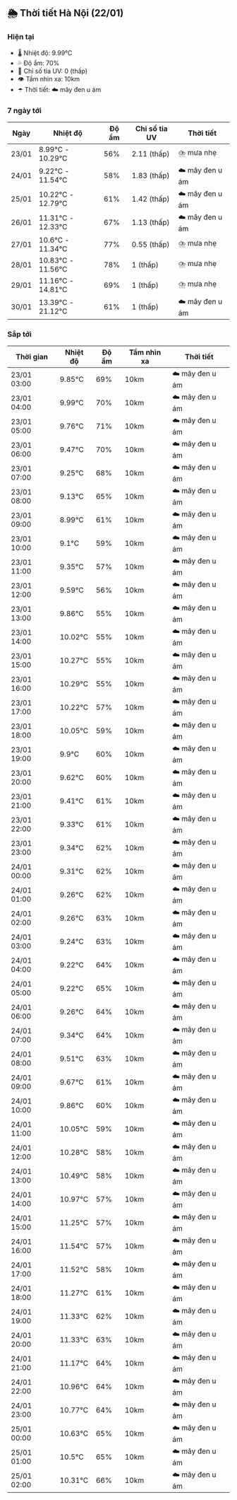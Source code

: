 ## 🌦️ Thời tiết Hà Nội (22/01)

### Hiện tại

- 🌡️ Nhiệt độ: 9.99℃
- 💦 Độ ẩm: 70%
- 🌟 Chỉ số tia UV: 0 (thấp)
- 👁️ Tầm nhìn xa: 10km
- ☂️ Thời tiết: ☁️ mây đen u ám

### 7 ngày tới

| Ngày | Nhiệt độ | Độ ẩm | Chỉ số tia UV | Thời tiết |
| --- | --- | --- | --- | --- |
| 23/01 | 8.99℃ - 10.29℃ | 56% | 2.11 (thấp) | ⛈️ mưa nhẹ |
| 24/01 | 9.22℃ - 11.54℃ | 58% | 1.83 (thấp) | ☁️ mây đen u ám |
| 25/01 | 10.22℃ - 12.79℃ | 61% | 1.42 (thấp) | ☁️ mây đen u ám |
| 26/01 | 11.31℃ - 12.33℃ | 67% | 1.13 (thấp) | ☁️ mây đen u ám |
| 27/01 | 10.6℃ - 11.34℃ | 77% | 0.55 (thấp) | ⛈️ mưa nhẹ |
| 28/01 | 10.83℃ - 11.56℃ | 78% | 1 (thấp) | ⛈️ mưa nhẹ |
| 29/01 | 11.16℃ - 14.81℃ | 69% | 1 (thấp) | ⛈️ mưa nhẹ |
| 30/01 | 13.39℃ - 21.12℃ | 61% | 1 (thấp) | ☁️ mây đen u ám |

### Sắp tới

| Thời gian | Nhiệt độ | Độ ẩm | Tầm nhìn xa | Thời tiết |
| --- | --- | --- | --- | --- |
| 23/01 03:00 | 9.85℃ | 69% | 10km | ☁️ mây đen u ám |
| 23/01 04:00 | 9.99℃ | 70% | 10km | ☁️ mây đen u ám |
| 23/01 05:00 | 9.76℃ | 71% | 10km | ☁️ mây đen u ám |
| 23/01 06:00 | 9.47℃ | 70% | 10km | ☁️ mây đen u ám |
| 23/01 07:00 | 9.25℃ | 68% | 10km | ☁️ mây đen u ám |
| 23/01 08:00 | 9.13℃ | 65% | 10km | ☁️ mây đen u ám |
| 23/01 09:00 | 8.99℃ | 61% | 10km | ☁️ mây đen u ám |
| 23/01 10:00 | 9.1℃ | 59% | 10km | ☁️ mây đen u ám |
| 23/01 11:00 | 9.35℃ | 57% | 10km | ☁️ mây đen u ám |
| 23/01 12:00 | 9.59℃ | 56% | 10km | ☁️ mây đen u ám |
| 23/01 13:00 | 9.86℃ | 55% | 10km | ☁️ mây đen u ám |
| 23/01 14:00 | 10.02℃ | 55% | 10km | ☁️ mây đen u ám |
| 23/01 15:00 | 10.27℃ | 55% | 10km | ☁️ mây đen u ám |
| 23/01 16:00 | 10.29℃ | 55% | 10km | ☁️ mây đen u ám |
| 23/01 17:00 | 10.22℃ | 57% | 10km | ☁️ mây đen u ám |
| 23/01 18:00 | 10.05℃ | 59% | 10km | ☁️ mây đen u ám |
| 23/01 19:00 | 9.9℃ | 60% | 10km | ☁️ mây đen u ám |
| 23/01 20:00 | 9.62℃ | 60% | 10km | ☁️ mây đen u ám |
| 23/01 21:00 | 9.41℃ | 61% | 10km | ☁️ mây đen u ám |
| 23/01 22:00 | 9.33℃ | 61% | 10km | ☁️ mây đen u ám |
| 23/01 23:00 | 9.34℃ | 62% | 10km | ☁️ mây đen u ám |
| 24/01 00:00 | 9.31℃ | 62% | 10km | ☁️ mây đen u ám |
| 24/01 01:00 | 9.26℃ | 62% | 10km | ☁️ mây đen u ám |
| 24/01 02:00 | 9.26℃ | 63% | 10km | ☁️ mây đen u ám |
| 24/01 03:00 | 9.24℃ | 63% | 10km | ☁️ mây đen u ám |
| 24/01 04:00 | 9.22℃ | 64% | 10km | ☁️ mây đen u ám |
| 24/01 05:00 | 9.22℃ | 65% | 10km | ☁️ mây đen u ám |
| 24/01 06:00 | 9.26℃ | 64% | 10km | ☁️ mây đen u ám |
| 24/01 07:00 | 9.34℃ | 64% | 10km | ☁️ mây đen u ám |
| 24/01 08:00 | 9.51℃ | 63% | 10km | ☁️ mây đen u ám |
| 24/01 09:00 | 9.67℃ | 61% | 10km | ☁️ mây đen u ám |
| 24/01 10:00 | 9.86℃ | 60% | 10km | ☁️ mây đen u ám |
| 24/01 11:00 | 10.05℃ | 59% | 10km | ☁️ mây đen u ám |
| 24/01 12:00 | 10.28℃ | 58% | 10km | ☁️ mây đen u ám |
| 24/01 13:00 | 10.49℃ | 58% | 10km | ☁️ mây đen u ám |
| 24/01 14:00 | 10.97℃ | 57% | 10km | ☁️ mây đen u ám |
| 24/01 15:00 | 11.25℃ | 57% | 10km | ☁️ mây đen u ám |
| 24/01 16:00 | 11.54℃ | 57% | 10km | ☁️ mây đen u ám |
| 24/01 17:00 | 11.52℃ | 58% | 10km | ☁️ mây đen u ám |
| 24/01 18:00 | 11.27℃ | 61% | 10km | ☁️ mây đen u ám |
| 24/01 19:00 | 11.33℃ | 62% | 10km | ☁️ mây đen u ám |
| 24/01 20:00 | 11.33℃ | 63% | 10km | ☁️ mây đen u ám |
| 24/01 21:00 | 11.17℃ | 64% | 10km | ☁️ mây đen u ám |
| 24/01 22:00 | 10.96℃ | 64% | 10km | ☁️ mây đen u ám |
| 24/01 23:00 | 10.77℃ | 64% | 10km | ☁️ mây đen u ám |
| 25/01 00:00 | 10.63℃ | 65% | 10km | ☁️ mây đen u ám |
| 25/01 01:00 | 10.5℃ | 65% | 10km | ☁️ mây đen u ám |
| 25/01 02:00 | 10.31℃ | 66% | 10km | ☁️ mây đen u ám |
